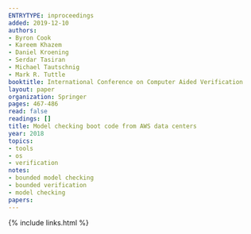 ```yaml
---
ENTRYTYPE: inproceedings
added: 2019-12-10
authors:
- Byron Cook
- Kareem Khazem
- Daniel Kroening
- Serdar Tasiran
- Michael Tautschnig
- Mark R. Tuttle
booktitle: International Conference on Computer Aided Verification
layout: paper
organization: Springer
pages: 467-486
read: false
readings: []
title: Model checking boot code from AWS data centers
year: 2018
topics:
- tools
- os
- verification
notes:
- bounded model checking
- bounded verification
- model checking
papers:
---
```


{% include links.html %}
